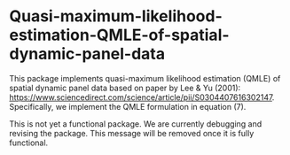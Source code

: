 # Quasi-maximum-likelihood-estimation-QMLE-of-spatial-dynamic-panel-data
This package implements quasi-maximum likelihood estimation (QMLE) of spatial dynamic panel data based on paper by Lee &amp; Yu (2001): https://www.sciencedirect.com/science/article/pii/S0304407616302147. Specifically, we implement the QMLE formulation in equation (7). 

This is not yet a functional package. We are currently debugging and revising the package. This message will be removed once it is fully functional. 

